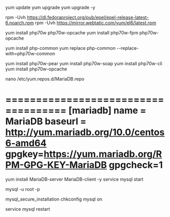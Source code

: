 yum update
yum upgrade
yum upgrade -y

rpm -Uvh https://dl.fedoraproject.org/pub/epel/epel-release-latest-6.noarch.rpm
rpm -Uvh https://mirror.webtatic.com/yum/el6/latest.rpm

yum install php70w php70w-opcache
yum install php70w-fpm php70w-opcache

yum install php-common
yum replace php-common --replace-with=php70w-common

yum install php70w-pear
yum install php70w-soap
yum install php70w-cli
yum install php70w-opcache

nano /etc/yum.repos.d/MariaDB.repo

====================================
[mariadb]
name = MariaDB
baseurl = http://yum.mariadb.org/10.0/centos6-amd64
gpgkey=https://yum.mariadb.org/RPM-GPG-KEY-MariaDB
gpgcheck=1
====================================

yum install MariaDB-server MariaDB-client -y
service mysql start

mysql -u root -p

mysql_secure_installation
chkconfig mysql on

service mysql restart